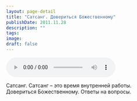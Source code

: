 ```yaml
---
layout: page-detail
title: "Сатсанг. Довериться Божественному"
publishDate: 2011.11.28
description: ""
tags:
image:
draft: false
---
```


<audio title="2011.11.28 - Сатсанг. Довериться Божественному.mp3" src="https://filer-api.advayta.org/v1.0/public/files/74524" controls=""></audio>

 Сатсанг. Сатсанг – это время внутренней работы.   
Довериться Божественному. Ответы на вопросы.  

  
